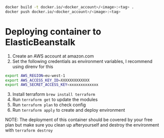 ```bash
docker build -t docker.io/<docker_account>/<image>:<tag> .
docker push docker.io/<docker_account>/<image>:<tag>
```

# Deploying container to ElasticBeanstalk

1. Create an AWS account at amazon.com
2. Set the following credentials as environment variables, I recommend using direnv for this

```bash
export AWS_REGION=eu-west-1
export AWS_ACCESS_KEY_ID=XXXXXXXXXXXXX
export AWS_SECRET_ACCESS_KEY=xxxxxxxxxxxxx
```

3. Install terraform `brew install terraform`
4. Run `terraform get` to update the modules
5. Run `terraform plan` to check config
6. Run `terraform apply` to create and deploy environment

NOTE: The deployment of this container should be covered by your free plan but make sure you clean up afteryourself and destroy the environment with `terraform destroy`
